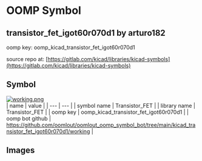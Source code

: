 # OOMP Symbol  
## transistor_fet_igot60r070d1  by arturo182  
  
oomp key: oomp_kicad_transistor_fet_igot60r070d1  
  
source repo at: [https://gitlab.com/kicad/libraries/kicad-symbols](https://gitlab.com/kicad/libraries/kicad-symbols)  
## Symbol  
  
[![working.png](working_600.png)](working.png)  
| name | value | 
| --- | --- | 
| symbol name | Transistor_FET | 
| library name | Transistor_FET | 
| oomp key | oomp_kicad_transistor_fet_igot60r070d1 | 
| oomp bot github | https://github.com/oomlout/oomlout_oomp_symbol_bot/tree/main/kicad_transistor_fet_igot60r070d1/working | 
## Images  
